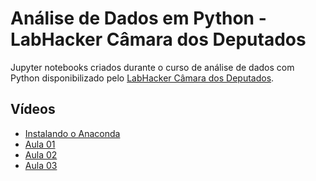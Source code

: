 # Análise de Dados em Python - LabHacker Câmara dos Deputados

Jupyter notebooks criados durante o curso de análise de dados com Python disponibilizado pelo [LabHacker Câmara dos Deputados](http://labhackercd.leg.br/).

## Vídeos

* [Instalando o Anaconda](https://youtu.be/wiMVpFfxA0w)
* [Aula 01](https://youtu.be/W_Bz7M91R1Q)
* [Aula 02](https://youtu.be/2oZHg3HOtcY)
* [Aula 03](https://youtu.be/zpNtiJsJ7KY)